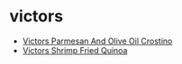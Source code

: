 # victors

 * [Victors Parmesan And Olive Oil Crostino](../index/v/victors-parmesan-and-olive-oil-crostino-231338.json)
 * [Victors Shrimp Fried Quinoa](../index/v/victors-shrimp-fried-quinoa.json)
